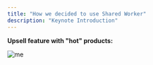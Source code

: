 ```yaml
---
title: "How we decided to use Shared Worker"
description: "Keynote Introduction"
---
```


**Upsell feature with "hot" products:**

![me](hot.png)

